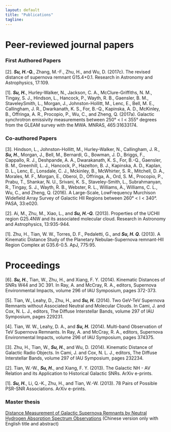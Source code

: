 ```yaml
---                               
layout: default
title: "Publications"
tagline: 
---
```


# Peer-reviewed journal papers
### First Authored Papers

[2]. ***Su, H.-Q.***, Zhang, M.-F., Zhu, H., and Wu, D. (2017c). The revised distance of supernova remnant G15.4+0.1. Research in Astronomy and Astrophysics, 17:109.

[1]. ***Su, H.***, Hurley-Walker, N., Jackson, C. A., McClure-Griffiths, N. M., Tingay, S. J., Hindson, L., Hancock, P., Wayth, R. B., Gaensler, B. M., StaveleySmith, L., Morgan, J., Johnston-Hollitt, M., Lenc, E., Bell, M. E., Callingham, J. R., Dwarkanath, K. S., For, B.-Q., Kapinska, A. D., McKinley, B., Offringa, A. R., Procopio, P., Wu, C., and Zheng, Q. (2017a). Galactic synchrotron emissivity measurements between 250° < l < 355° degrees from the GLEAM survey with the MWA. MNRAS, 465:31633174. 

### Co-authored Papers

[3]. Hindson, L., Johnston-Hollitt, M., Hurley-Walker, N., Callingham, J. R., ***Su, H.***, Morgan, J., Bell, M., Bernardi, G., Bowman, J. D., Briggs, F., Cappallo, R. J., Deshpande, A. A., Dwarakanath, K. S., For, B.-Q., Gaensler, B. M., Greenhill, L. J., Hancock, P., Hazelton, B. J., Kapinska, A. D., Kaplan, D. L., Lenc, E., Lonsdale, C. J., Mckinley, B., McWhirter, S. R., Mitchell, D. A., Morales, M. F., Morgan, E., Oberoi, D., Offringa, A., Ord, S. M., Procopio, P., Prabu, T., Shankar, N. U., Srivani, K. S., Staveley-Smith, L., Subrahmanyan, R., Tingay, S. J., Wayth, R. B., Webster, R. L., Williams, A., Williams, C. L., Wu, C., and Zheng, Q. (2016). A Large-Scale, LowFrequency Murchison Widefield Array Survey of Galactic HII Regions between 260° < l < 340°. PASA, 33:e020.

[2]. Ai, M., Zhu, M., Xiao, L., and ***Su, H.-Q.*** (2013). Properties of the UCHII
region G25.4NW and its associated molecular cloud. Research in Astronomy and Astrophysics, 13:935-944.

[1]. Zhu, H., Tian, W. W., Torres, D. F., Pedaletti, G., and ***Su, H. Q.*** (2013). A
Kinematic Distance Study of the Planetary Nebulae-Supernova remnant-HII
Region Complex at G35.6-0.5. ApJ, 775:95.

# Proceedings

[6]. ***Su, H.***, Tian, W., Zhu, H., and Xiang, F. Y. (2014). Kinematic Distances of SNRs W44 and 3C 391. In Ray, A. and McCray, R. A., editors, Supernova Environmental Impacts, volume 296 of IAU Symposium, pages 372-373.

[5]. Tian, W., Leahy, D., Zhu, H., and ***Su, H.*** (2014). Two GeV-TeV Supernova Remnants without Associated Neutral and Molecular Clouds. In Cami, J. and Cox, N. L. J., editors, The Diffuse Interstellar Bands, volume 297 of IAU Symposium, pages 229231.

[4]. Tian, W. W., Leahy, D. A., and ***Su, H.*** (2014). Multi-band Observation of TeV Supernova Remnants. In Ray, A. and McCray, R. A., editors, Supernova Environmental Impacts, volume 296 of IAU Symposium, pages 374375.

[3]. Zhu, H., Tian, W., ***Su, H.***, and Wu, D. (2014). Kinematic Distance of Galactic Radio Objects. In Cami, J. and Cox, N. L. J., editors, The Diffuse Interstellar Bands, volume 297 of IAU Symposium, pages 232234.

[2]. Tian, W.-W., ***Su, H.***, and Xiang, F. Y. (2013). The Galactic NH - AV Relation and its Application to Historical Galactic SNRs. ArXiv e-prints.

[1]. ***Su, H.***, Li, Q.-K., Zhu, H., and Tian, W.-W. (2013). 78 Pairs of Possible PSR-SNR Associations. ArXiv e-prints.


### Master thesis

[Distance Measurement of Galactic Supernova Remnants by Neutral Hydrogen Absorption Spectrum Observations](doc/these_master.pdf)
(Chinese version only with English title and abstract)
